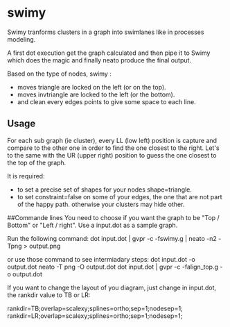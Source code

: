# swimy

Swimy tranforms clusters in a graph into swimlanes like in processes modeling.

A first dot execution get the graph calculated and then pipe it to Swimy which does the magic and finally neato produce the final output.


Based on the type of nodes, swimy :
- moves triangle are locked on the left (or on the top).
- moves invtriangle are locked to the left (or the bottom).
- and clean every edges points to give some space to each line.

## Usage

For each sub graph (ie cluster), every LL (low left) position is capture and compare to the other one in order to find the one closest to the right.
Let's to the same with the UR (upper right) position to guess the one closest to the top of the graph.

It is required:
- to set a precise set of shapes for your nodes shape=triangle.
- to set constraint=false on some of your edges, the one that are not part of the happy path. otherwise your clusters may hide other.

##Commande lines
You need to choose if you want the graph to be "Top / Bottom" or "Left / right".
Use a input.dot as a sample graph.

Run the following command:
dot input.dot | gvpr -c -fswimy.g | neato -n2 -Tpng > output.png

or use those command to see intermiadary steps:
dot input.dot -o output.dot
neato -T png -O output.dot
dot input.dot | gvpr -c -falign_top.g -o output.dot


If you want to change the layout of you diagram, just change in input.dot, the rankdir value to TB or LR:

rankdir=TB;overlap=scalexy;splines=ortho;sep=1;nodesep=1;
rankdir=LR;overlap=scalexy;splines=ortho;sep=1;nodesep=1;
